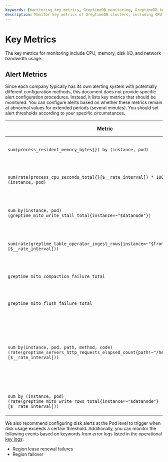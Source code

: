 ```yaml
---
keywords: [monitoring key metrics, GreptimeDB monitoring, GreptimeDB key metrics, GreptimeDB cluster monitoring]
description: Monitor key metrics of GreptimeDB clusters, including CPU, memory, disk I/O, and network bandwidth usage.
---
```


# Key Metrics

The key metrics for monitoring include CPU, memory, disk I/O, and network bandwidth usage.

## Alert Metrics

Since each company typically has its own alerting system with potentially different configuration methods, this document does not provide specific alert configuration procedures. Instead, it lists key metrics that should be monitored. You can configure alerts based on whether these metrics remain at abnormal values for extended periods (several minutes). You should set alert thresholds according to your specific circumstances.

| Metric | Description | Reference Rule |
| --- | --- | --- |
| `sum(process_resident_memory_bytes{}) by (instance, pod)` | Process memory usage | Usage rate continuously exceeds threshold |
| `sum(rate(process_cpu_seconds_total{}[$__rate_interval]) * 1000) by (instance, pod)` | Process CPU usage, displayed in millicores | Utilization rate continuously exceeds threshold |
| `sum by(instance, pod) (greptime_mito_write_stall_total{instance=~"$datanode"})` | Number of backlogged write requests on datanode | Remains greater than 0 for n minutes |
| `sum(rate(greptime_table_operator_ingest_rows{instance=~"$frontend"}[$__rate_interval]))` | Current rows written per second | Drops to 0 (or below threshold) for n minutes |
| `greptime_mito_compaction_failure_total` | Compaction failures | Recent increase greater than 0 |
| `greptime_mito_flush_failure_total` | Flush failures | Recent increase greater than 0 |
| `sum by(instance, pod, path, method, code) (rate(greptime_servers_http_requests_elapsed_count{path!~"/health\|/metrics"}[$__rate_interval]))` | HTTP request count and response codes | HTTP 200 request count below threshold for n minutes or non-200 response count above normal threshold for n minutes |
| `sum by (instance, pod) (rate(greptime_mito_write_rows_total{instance=~"$datanode"}[$__rate_interval]))` | Storage engine write row count | Below normal threshold for n minutes |

We also recommend configuring disk alerts at the Pod level to trigger when disk usage exceeds a certain threshold.
Additionally, you can monitor the following events based on keywords from error logs listed in the operational [key logs](key-logs.md):

- Region lease renewal failures
- Region failover
